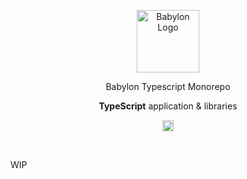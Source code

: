 <p align="center">
    <img alt="Babylon Logo" src="https://github.com/user-attachments/assets/dc74271e-90f1-44bd-9122-2b7438ab375c" width="100" />
    <!-- <h3 align="center">@babylonlabs-io/btc-staking-ts</h3> -->
    <p align="center">Babylon Typescript Monorepo</p>
    <p align="center"><strong>TypeScript</strong> application & libraries</p>
    <p align="center">
      <a href="https://www.npmjs.com/package/@babylonlabs-io/btc-staking-ts"><img src="https://badge.fury.io/js/btc-staking-ts.svg" alt="npm version" height="18"></a>
    </p>
</p>
<br/>


WIP